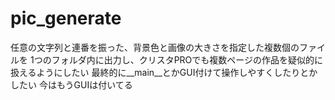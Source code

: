 # pic_generate
任意の文字列と連番を振った、背景色と画像の大きさを指定した複数個のファイルを 1つのフォルダ内に出力し、クリスタPROでも複数ページの作品を疑似的に扱えるようにしたい 最終的に__main__とかGUI付けて操作しやすくしたりとかしたい 今はもうGUIは付いてる
